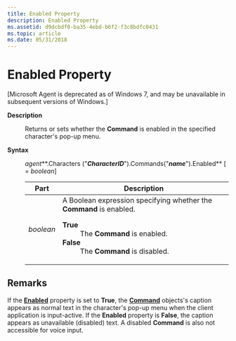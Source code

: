 ```yaml
---
title: Enabled Property
description: Enabled Property
ms.assetid: d9dcbdf0-ba35-4ebd-b6f2-f3c8bdfc0431
ms.topic: article
ms.date: 05/31/2018
---
```


# Enabled Property

\[Microsoft Agent is deprecated as of Windows 7, and may be unavailable in subsequent versions of Windows.\]

<dl> <dt>

<span id="Description"></span><span id="description"></span><span id="DESCRIPTION"></span>**Description**
</dt> <dd>

Returns or sets whether the **Command** is enabled in the specified character's pop-up menu.

</dd> <dt>

<span id="Syntax"></span><span id="syntax"></span><span id="SYNTAX"></span>**Syntax**
</dt> <dd>

*agent***.Characters ("***CharacterID***").Commands("***name***").Enabled** \[ = *boolean*\]



| Part      | Description                                                                                                                                                                                                                                                                                                                                                                                                                                                                                               |
|-----------|-----------------------------------------------------------------------------------------------------------------------------------------------------------------------------------------------------------------------------------------------------------------------------------------------------------------------------------------------------------------------------------------------------------------------------------------------------------------------------------------------------------|
| *boolean* | A Boolean expression specifying whether the **Command** is enabled.<br/> <dl> <dt><span id="True"></span><span id="true"></span><span id="TRUE"></span>**True**</dt> <dd> The **Command** is enabled.<br/> </dd> <dt><span id="False"></span><span id="false"></span><span id="FALSE"></span>**False**</dt> <dd> The **Command** is disabled.<br/> </dd> </dl> |



 

</dd> </dl>

## Remarks

If the [**Enabled**](enabled-property.md) property is set to **True**, the [**Command**](https://docs.microsoft.com/windows/desktop/lwef/the-command-object) objects's caption appears as normal text in the character's pop-up menu when the client application is input-active. If the **Enabled** property is **False**, the caption appears as unavailable (disabled) text. A disabled **Command** is also not accessible for voice input.

 

 





